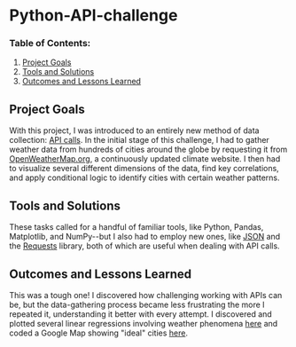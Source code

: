 # Python-API-challenge
### Table of Contents:

 1. [Project Goals](#project-goals)
 2. [Tools and Solutions](#tools-and-solutions)
 3. [Outcomes and Lessons Learned](#outcomes-and-lessons-learned)
   
## Project Goals
With this project, I was introduced to an entirely new method of data collection: <a href="https://apifriends.com/api-management/whats-api-call/#:~:text=Simply%20put%2C%20whenever%20you%20make,fact%20making%20an%20API%20call.&text=An%20API%20call%20is%20the,up%20and%20ready%20to%20go.">API calls</a>. In the initial stage of this challenge, I had to gather weather data from hundreds of cities around the globe by requesting it from <a href="https://openweathermap.org/">OpenWeatherMap.org</a>, a continuously updated climate website. I then had to visualize several different dimensions of the data, find key correlations, and apply conditional logic to identify cities with certain weather patterns.

## Tools and Solutions
These tasks called for a handful of familiar tools, like Python, Pandas, Matplotlib, and NumPy--but I also had to employ new ones, like <a href="https://www.json.org/json-en.html">JSON</a> and the <a href="https://requests.readthedocs.io/en/master/">Requests</a> library, both of which are useful when dealing with API calls.

## Outcomes and Lessons Learned
This was a tough one! I discovered how challenging working with APIs can be, but the data-gathering process became less frustrating the more I repeated it, understanding it better with every attempt. I discovered and plotted several linear regressions involving weather phenomena <a href="https://github.com/sonder74/python-api-challenge/blob/master/WeatherPy/WeatherPy.ipynb">here</a> and coded a Google Map showing "ideal" cities <a href="https://github.com/sonder74/python-api-challenge/blob/master/VacationPy/VacationPy.ipynb">here</a>.